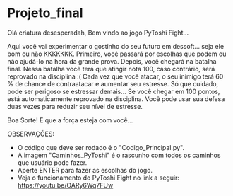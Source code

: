 # Projeto_final
Olá criatura desesperadah,
Bem vindo ao jogo PyToshi Fight...

Aqui você vai experimentar o gostinho do seu futuro em dessoft... seja ele bom ou não KKKKKKK.
Primeiro, você passará por escolhas que podem ou não ajudá-lo na hora da grande prova.
Depois, você chegará na batalha final. 
Nessa batalha você terá que atingir nota 100, caso contrário, será reprovado na disciplina :(
Cada vez que você atacar, o seu inimigo terá 60 % de chance de contraatacar e aumentar seu estresse.
Só que cuidado, pode ser perigoso se estressar demais... Se você chegar em 100 pontos, está automaticamente reprovado na disciplina.
Você pode usar sua defesa duas vezes para reduzir seu nível de estresse.

Boa Sorte! E que a força esteja com você...

OBSERVAÇÕES:
- O código que deve ser rodado é o "Codigo_Principal.py".
- A imagem "Caminhos_PyToshi" é o rascunho com todos os caminhos que usuário pode fazer.
- Aperte ENTER para fazer as escolhas do jogo.
- Veja o funcionamento do PyToshi Fight no link a seguir: https://youtu.be/OARy6Wq7FUw
